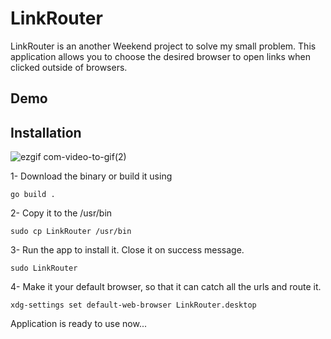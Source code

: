 # LinkRouter
LinkRouter is an another Weekend project to solve my small problem. This application allows you to choose the desired browser to open links when clicked outside of browsers.
## Demo

## Installation
![ezgif com-video-to-gif(2)](https://github.com/Vishvajeet590/LinkRouter/assets/42716731/1f83cdff-1282-44e8-9749-bc84b88e62b2)

1- Download the binary or build it using 
```
go build .
```
2- Copy it to the /usr/bin 
```
sudo cp LinkRouter /usr/bin
```
3- Run the app to install it. Close it on success message. 
```
sudo LinkRouter
```
4- Make it your default browser, so that it can catch all the urls and route it.
```
xdg-settings set default-web-browser LinkRouter.desktop
```

Application is ready to use now...




  
